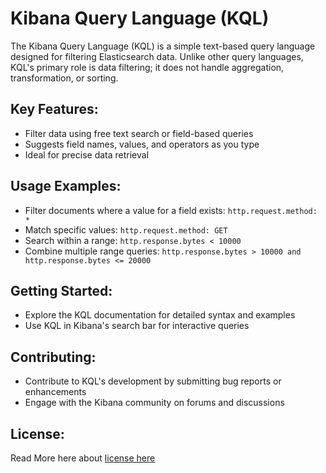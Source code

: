 # Kibana Query Language (KQL)

The Kibana Query Language (KQL) is a simple text-based query language designed for filtering Elasticsearch data. Unlike other query languages, KQL's primary role is data filtering; it does not handle aggregation, transformation, or sorting.

## Key Features:
- Filter data using free text search or field-based queries
- Suggests field names, values, and operators as you type
- Ideal for precise data retrieval

## Usage Examples:
- Filter documents where a value for a field exists: `http.request.method: *`
- Match specific values: `http.request.method: GET`
- Search within a range: `http.response.bytes < 10000`
- Combine multiple range queries: `http.response.bytes > 10000 and http.response.bytes <= 20000`

## Getting Started:
- Explore the KQL documentation for detailed syntax and examples
- Use KQL in Kibana's search bar for interactive queries

## Contributing:
- Contribute to KQL's development by submitting bug reports or enhancements
- Engage with the Kibana community on forums and discussions

## License:
Read More here about [license here](https://github.com/prashanthpulisetti/KQL-Elasticsearch-Data-Filtering/blob/main/LICENSE)
